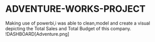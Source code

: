 # ADVENTURE-WORKS-PROJECT
Making use of powerbi,i was able to clean,model and create a visual depicting the Total Sales and Total Budget of this company.
!DASHBOARD[Adventure.png]
